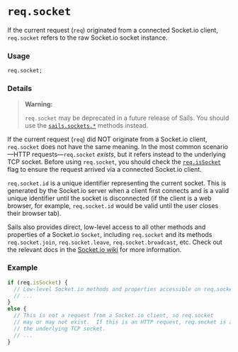 # `req.socket`

If the current request (`req`) originated from a connected Socket.io client, `req.socket` refers to the raw Socket.io socket instance.

### Usage

```usage
req.socket;
```


### Details

> **Warning:**
>
> `req.socket` may be deprecated in a future release of Sails.  You should use the [`sails.sockets.*`](https://sailsjs.com/documentation/reference/Sockets) methods instead.

If the current request (`req`) did NOT originate from a Socket.io client, `req.socket` does not have the same meaning.  In the most common scenario&mdash;HTTP requests&mdash;`req.socket` _exists_, but it refers instead to the underlying TCP socket. Before using `req.socket`, you should check the [`req.isSocket`](https://sailsjs.com/documentation/reference/request-req/req-is-socket) flag to ensure the request arrived via a connected Socket.io client.

`req.socket.id` is a unique identifier representing the current socket.  This is generated by the Socket.io server when a client first connects and is a valid unique identifier until the socket is disconnected (if the client is a web browser, for example, `req.socket.id` would be valid until the user closes their browser tab).

Sails also provides direct, low-level access to all other methods and properties of a Socket.io `Socket`, including `req.socket` and its methods `req.socket.join`, `req.socket.leave`, `req.socket.broadcast`, etc.  Check out the relevant docs in the [Socket.io wiki](https://github.com/LearnBoost/socket.io/wiki/Rooms) for more information.


### Example

```js
if (req.isSocket) {
  // Low-level Socket.io methods and properties accessible on req.socket.
  // ...
}
else {
  // This is not a request from a Socket.io client, so req.socket
  // may or may not exist.  If this is an HTTP request, req.socket is actually
  // the underlying TCP socket.
  // ...
}
```






<docmeta name="displayName" value="req.socket">
<docmeta name="pageType" value="property">

